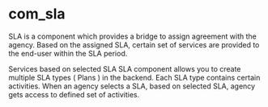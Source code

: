# com_sla

SLA is a component which provides a bridge to assign agreement with the agency. Based on the assigned SLA, certain set of services are provided to the end-user within the SLA period.

Services based on selected SLA SLA component allows you to create multiple SLA types ( Plans ) in the backend. Each SLA type contains certain activities. When an agency selects a SLA, based on selected SLA, agency gets access to defined set of activities.
